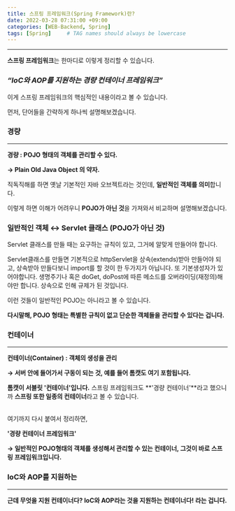 ```yaml
---
title: 스프링 프레임워크(Spring Framework)란?
date: 2022-03-28 07:31:00 +09:00 
categories: [WEB-Backend, Spring] 
tags: [Spring]     # TAG names should always be lowercase
---
```


---

**스프링 프레임워크**는 한마디로 이렇게 정리할 수 있습니다.

### ***“IoC와 AOP를 지원하는 경량 컨테이너 프레임워크”***

이게 스프링 프레임워크의 핵심적인 내용이라고 볼 수 있습니다.

먼저, 단어들을 간략하게 하나씩 설명해보겠습니다.
<br>

### 경량

---

**경량 : POJO 형태의 객체를 관리할 수 있다.**

**→ Plain Old Java Object 의 약자.**

직독직해를 하면 옛날 기본적인 자바 오브젝트라는 것인데, **일반적인 객체를 의미**합니다.

이렇게 하면 이해가 어려우니 **POJO가 아닌 것**을 가져와서 비교하며 설명해보겠습니다.


### 일반적인 객체 ↔ Servlet 클래스 (POJO가 아닌 것)


Servlet 클래스를 만들 때는 요구하는 규칙이 있고, 그거에 알맞게 만들어야 합니다.

Servlet클래스를 만들면 기본적으로 httpServlet을 상속(extends)받아 만들어야 되고, 상속받아 만들다보니 import를 할 것이 한 두가지가 아닙니다. 또 기본생성자가 있어야합니다. 생명주기나 혹은 doGet, doPost에 따른 메소드를 오버라이딩(재정의)해야만 합니다. 상속으로 인해 규제가 된 것입니다.

이런 것들이 일반적인 POJO는 아니라고 볼 수 있습니다.

**다시말해, POJO 형태는 특별한 규칙이 없고 단순한 객체들을 관리할 수 있다는 겁니다.**
<br>

### 컨테이너

---

**컨테이너(Container) : 객체의 생성을 관리**

**→ 서버 안에 들어가서 구동이 되는 것, 예를 들어 톰캣도 여기 포함됩니다.**

**톰캣이 서블릿 '컨테이너'입니다.**  스프링 프레임워크도 **'경량 컨테이너'**라고 했으니까 **스프링 또한 일종의 컨테이너**라고 볼 수 있습니다.

<br>
여기까지 다시 붙여서 정리하면,

**'경량 컨테이너 프레임워크'**

**→ 일반적인 POJO형태의 객체를 생성해서 관리할 수 있는 컨테이너, 그것이 바로 스프링 프레임워크입니다.**

### IoC와 AOP를 지원하는

---

**근데 무엇을 지원 컨테이너다? IoC와 AOP라는 것을 지원하는 컨테이너다! 라는 겁니다.**